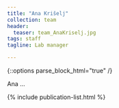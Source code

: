 ```yaml
---
title: "Ana Krišelj"
collection: team
header:
  teaser: team_AnaKriselj.jpg
tags: staff
tagline: Lab manager

---
```


{::options parse_block_html="true" /}

Ana ...

{% include publication-list.html %}